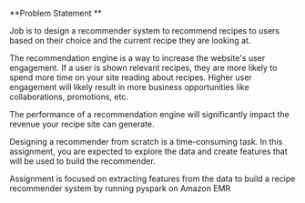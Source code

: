 **Problem Statement **


Job is to design a recommender system to recommend recipes to users based on their choice and the current recipe they are looking at. 

The recommendation engine is a way to increase the website's user engagement. If a user is shown relevant recipes, they are more likely to spend more time on your site reading about recipes. Higher user engagement will likely result in more business opportunities like collaborations, promotions, etc.

The performance of a recommendation engine will significantly impact the revenue your recipe site can generate. 

Designing a recommender from scratch is a time-consuming task.  In this assignment, you are expected to explore the data and create features that will be used to build the recommender. 


Assignment is focused on extracting features from the data to build a recipe recommender system by running pyspark on Amazon EMR 
